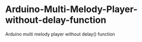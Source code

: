 # Arduino-Multi-Melody-Player-without-delay-function
 Arduino multi melody player without delay() function

